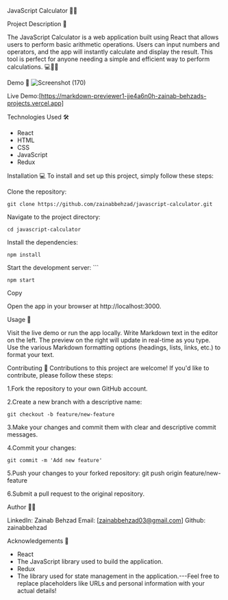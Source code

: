 JavaScript Calculator 🧮🚀

Project Description 📝

The JavaScript Calculator is a web application built using React that allows users to perform basic arithmetic operations. Users can input numbers and operators, and the app will instantly calculate and display the result. This tool is perfect for anyone needing a simple and efficient way to perform calculations. 💻📝🚀

Demo 📸
![Screenshot (170)](https://github.com/user-attachments/assets/192848c4-4578-4050-bb17-22e7ab9588b4)



Live Demo:[https://markdown-previewer1-jje4a6n0h-zainab-behzads-projects.vercel.app]


Technologies Used 🛠️
- React
- HTML
- CSS
- JavaScript
- Redux


Installation 💻
To install and set up this project, simply follow these steps:

Clone the repository: 

    git clone https://github.com/zainabbehzad/javascript-calculator.git

Navigate to the project directory: 

    cd javascript-calculator 

Install the dependencies: 

    npm install  

Start the development server: ```

    npm start

Copy

Open the app in your browser at
    http://localhost:3000.


Usage 🎯

Visit the live demo or run the app locally.
Write Markdown text in the editor on the left.
The preview on the right will update in real-time as you type.
Use the various Markdown formatting options (headings, lists, links, etc.) to format your text.


Contributing 🤝
Contributions to this project are welcome! If you'd like to contribute, please follow these steps:

1.Fork the repository to your own GitHub account.

2.Create a new branch with a descriptive name:

    git checkout -b feature/new-feature  

3.Make your changes and commit them with clear and descriptive commit messages.

4.Commit your changes: 

    git commit -m 'Add new feature'  

5.Push your changes to your forked repository: 
    git push origin feature/new-feature  

6.Submit a pull request to the original repository.


Author 👩‍💻

LinkedIn: Zainab Behzad
Email: [zainabbehzad03@gmail.com]
Github: zainabbehzad


Acknowledgements 🙏
- React 
- The JavaScript library used to build the application.
- Redux 
- The library used for state management in the application.---Feel free to replace placeholders like URLs and personal information with your actual details!
